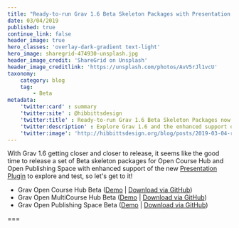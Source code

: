 ```yaml
---
title: "Ready-to-run Grav 1.6 Beta Skeleton Packages with Presentation Plugin now Available🚀"
date: 03/04/2019
published: true
continue_link: false
header_image: true
hero_classes: 'overlay-dark-gradient text-light'
hero_image: sharegrid-474930-unsplash.jpg
header_image_credit: 'ShareGrid on Unsplash'
header_image_creditlink: 'https://unsplash.com/photos/AvV5rJl1vcU'
taxonomy:
    category: blog
    tag:
        - Beta
metadata:
    'twitter:card' : summary
    'twitter:site' : @hibbittsdesign
    'twitter:title' : Ready-to-run Grav 1.6 Beta Skeleton Packages now Available
    'twitter:description' : Explore Grav 1.6 and the enhanced support of the Presentation Plugin in new Open Course Hub and Open Publishing Space skeleton packages (PHP 7.1.3 or greater required).
    'twitter:image': 'http://hibbittsdesign.org/blog/posts/2019-03-04-ready-to-run-grav-16-beta-skeleton-packages-with-presentation-plugin-now-available/sharegrid-474930-unsplash.jpg'
---
```


With Grav 1.6 getting closer and closer to release, it seems like the good time to release a set of Beta skeleton packages for Open Course Hub and Open Publishing Space with enhanced support of the new [Presentation Plugin](https://github.com/OleVik/grav-plugin-presentation) to explore and test, so let's get to it!

* Grav Open Course Hub Beta ([Demo](http://test.hibbittsdesign.org/grav-skeleton-open-matter-course-hub-site-beta/) | [Download via GitHub](https://github.com/hibbitts-design/grav-skeleton-course-hub/releases))
* Grav Open MultiCourse Hub Beta ([Demo](http://test.hibbittsdesign.org/grav-skeleton-open-matter-multicourse-hub-site-beta/) | [Download via GitHub](https://github.com/hibbitts-design/grav-skeleton-course-hub/releases))
* Grav Open Publishing Space Beta ([Demo](http://test.hibbittsdesign.org/grav-skeleton-open-publishing-space-site-beta/) | [Download via GitHub](https://github.com/hibbitts-design/grav-skeleton-open-publishing-space/releases))

===
